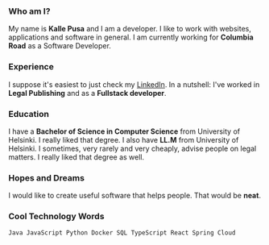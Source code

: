 ### Who am I?

My name is **Kalle Pusa** and I am a developer. I like to work with websites, applications and software in general. 
I am currently working for **Columbia Road** as a Software Developer.

### Experience

I suppose it's easiest to just check my [LinkedIn](https://www.linkedin.com/in/kalle-pusa/). In a nutshell: I've worked in **Legal Publishing** and as a **Fullstack developer**. 

### Education 

I have a **Bachelor of Science in Computer Science** from University of Helsinki. I really liked that degree.
I also have **LL.M** from University of Helsinki. I sometimes, very rarely and very cheaply, advise people on legal matters. I really liked that degree as well. 

### Hopes and Dreams

I would like to create useful software that helps people. That would be **neat**. 

### Cool Technology Words 

`Java JavaScript Python Docker SQL TypeScript React Spring Cloud`
